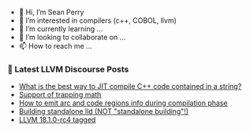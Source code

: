 - 👋 Hi, I’m Sean Perry
- 👀 I’m interested in compilers (c++, COBOL, llvm)
- 🌱 I’m currently learning ...
- 💞️ I’m looking to collaborate on ...
- 📫 How to reach me ...

<!---
s66perry/s66perry is a ✨ special ✨ repository because its `README.md` (this file) appears on your GitHub profile.
You can click the Preview link to take a look at your changes.
--->
### 📕 Latest LLVM Discourse Posts

<!-- DISCOURSE-LLVM:START -->
- [What is the best way to JIT compile C++ code contained in a string?](https://discourse.llvm.org/t/what-is-the-best-way-to-jit-compile-c-code-contained-in-a-string/77295#post_1)
- [Support of trapping math](https://discourse.llvm.org/t/support-of-trapping-math/77233#post_11)
- [How to emit arc and code regions info during compilation phase](https://discourse.llvm.org/t/how-to-emit-arc-and-code-regions-info-during-compilation-phase/77294#post_1)
- [Building standalone lld &lpar;NOT &quot;standalone building&quot;!&rpar;](https://discourse.llvm.org/t/building-standalone-lld-not-standalone-building/77287#post_2)
- [LLVM 18.1.0-rc4 tagged](https://discourse.llvm.org/t/llvm-18-1-0-rc4-tagged/77260#post_6)
<!-- DISCOURSE-LLVM:END -->
